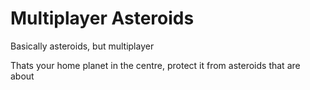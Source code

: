 Multiplayer Asteroids
=====================

Basically asteroids, but multiplayer

Thats your home planet in the centre, protect it from asteroids that are about

